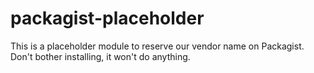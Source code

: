 # packagist-placeholder

This is a placeholder module to reserve our vendor name on Packagist. Don't bother installing, it won't do anything.
